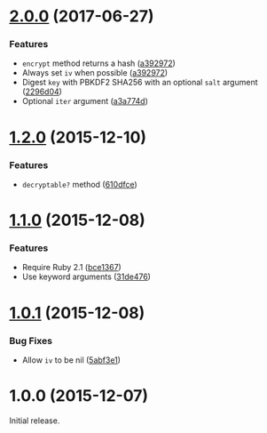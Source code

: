 # [2.0.0](https://github.com/rubysamurai/cryptology/compare/v1.2.0...v2.0.0) (2017-06-27)


### Features

* `encrypt` method returns a hash ([a392972](https://github.com/rubysamurai/cryptology/commit/a3929722c089c6871de9afb91d3199f35a883997))
* Always set `iv` when possible ([a392972](https://github.com/rubysamurai/cryptology/commit/a3929722c089c6871de9afb91d3199f35a883997))
* Digest `key` with PBKDF2 SHA256 with an optional `salt` argument ([2296d04](https://github.com/rubysamurai/cryptology/commit/2296d04cd4834d09d0cb1be8b40688b7ce25fa36))
* Optional `iter` argument ([a3a774d](https://github.com/rubysamurai/cryptology/commit/a3a774d87befa373d45274b350687017a8861abe))



# [1.2.0](https://github.com/rubysamurai/cryptology/compare/v1.1.0...v1.2.0) (2015-12-10)


### Features

* `decryptable?` method ([610dfce](https://github.com/rubysamurai/cryptology/commit/610dfce5f24238327dac85bbf0bca41ad8309dbf))



# [1.1.0](https://github.com/rubysamurai/cryptology/compare/v1.0.1...v1.1.0) (2015-12-08)


### Features

* Require Ruby 2.1 ([bce1367](https://github.com/rubysamurai/cryptology/commit/bce1367c51a40239de39c0c7464c6666356a75c1))
* Use keyword arguments ([31de476](https://github.com/rubysamurai/cryptology/commit/31de476d3057101efef95fb3378b27fdf9ad9e32))



# [1.0.1](https://github.com/rubysamurai/cryptology/compare/v1.0.0...v1.0.1) (2015-12-08)


### Bug Fixes

* Allow `iv` to be nil ([5abf3e1](https://github.com/rubysamurai/cryptology/commit/5abf3e1f5f40eebd0b38be6b2b57fac642c83cb4))



# 1.0.0 (2015-12-07)


Initial release.
